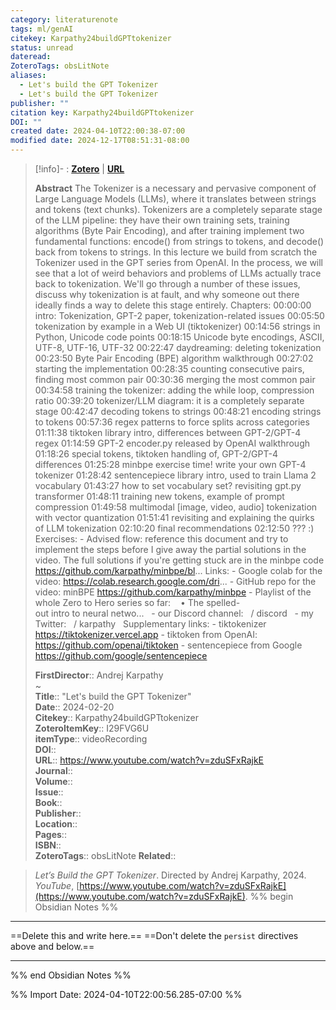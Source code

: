 ```yaml
---
category: literaturenote
tags: ml/genAI
citekey: Karpathy24buildGPTtokenizer
status: unread
dateread: 
ZoteroTags: obsLitNote
aliases:
  - Let's build the GPT Tokenizer
  - Let's build the GPT Tokenizer
publisher: ""
citation key: Karpathy24buildGPTtokenizer
DOI: ""
created date: 2024-04-10T22:00:38-07:00
modified date: 2024-12-17T08:51:31-08:00
---
```


> [!info]- : [**Zotero**](zotero://select/library/items/I29FVG6U)   | [**URL**](https://www.youtube.com/watch?v=zduSFxRajkE)
>
> 
> **Abstract**
> The Tokenizer is a necessary and pervasive component of Large Language Models (LLMs), where it translates between strings and tokens (text chunks). Tokenizers are a completely separate stage of the LLM pipeline: they have their own training sets, training algorithms (Byte Pair Encoding), and after training implement two fundamental functions: encode() from strings to tokens, and decode() back from tokens to strings. In this lecture we build from scratch the Tokenizer used in the GPT series from OpenAI. In the process, we will see that a lot of weird behaviors and problems of LLMs actually trace back to tokenization. We'll go through a number of these issues, discuss why tokenization is at fault, and why someone out there ideally finds a way to delete this stage entirely.  Chapters: 00:00:00 intro: Tokenization, GPT-2 paper, tokenization-related issues 00:05:50 tokenization by example in a Web UI (tiktokenizer) 00:14:56 strings in Python, Unicode code points 00:18:15 Unicode byte encodings, ASCII, UTF-8, UTF-16, UTF-32 00:22:47 daydreaming: deleting tokenization 00:23:50 Byte Pair Encoding (BPE) algorithm walkthrough 00:27:02 starting the implementation 00:28:35 counting consecutive pairs, finding most common pair 00:30:36 merging the most common pair 00:34:58 training the tokenizer: adding the while loop, compression ratio 00:39:20 tokenizer/LLM diagram: it is a completely separate stage 00:42:47 decoding tokens to strings 00:48:21 encoding strings to tokens 00:57:36 regex patterns to force splits across categories 01:11:38 tiktoken library intro, differences between GPT-2/GPT-4 regex 01:14:59 GPT-2 encoder.py released by OpenAI walkthrough 01:18:26 special tokens, tiktoken handling of, GPT-2/GPT-4 differences 01:25:28 minbpe exercise time! write your own GPT-4 tokenizer 01:28:42 sentencepiece library intro, used to train Llama 2 vocabulary 01:43:27 how to set vocabulary set? revisiting gpt.py transformer 01:48:11 training new tokens, example of prompt compression 01:49:58 multimodal [image, video, audio] tokenization with vector quantization 01:51:41 revisiting and explaining the quirks of LLM tokenization 02:10:20 final recommendations 02:12:50 ??? :)  Exercises: - Advised flow: reference this document and try to implement the steps before I give away the partial solutions in the video. The full solutions if you're getting stuck are in the minbpe code https://github.com/karpathy/minbpe/bl...  Links: - Google colab for the video: https://colab.research.google.com/dri... - GitHub repo for the video: minBPE https://github.com/karpathy/minbpe - Playlist of the whole Zero to Hero series so far:    • The spelled-out intro to neural netwo...   - our Discord channel:   / discord   - my Twitter:   / karpathy    Supplementary links: - tiktokenizer https://tiktokenizer.vercel.app - tiktoken from OpenAI: https://github.com/openai/tiktoken - sentencepiece from Google https://github.com/google/sentencepiece
> 
> 
> **FirstDirector**:: Andrej Karpathy  
~    
> **Title**:: "Let's build the GPT Tokenizer"  
> **Date**:: 2024-02-20  
> **Citekey**:: Karpathy24buildGPTtokenizer  
> **ZoteroItemKey**:: I29FVG6U  
> **itemType**:: videoRecording  
> **DOI**::   
> **URL**:: https://www.youtube.com/watch?v=zduSFxRajkE  
> **Journal**::   
> **Volume**::   
> **Issue**::   
> **Book**::   
> **Publisher**::   
> **Location**::    
> **Pages**::   
> **ISBN**::   
> **ZoteroTags**:: obsLitNote
>**Related**:: 

> _Let’s Build the GPT Tokenizer_. Directed by Andrej Karpathy, 2024. _YouTube_, [https://www.youtube.com/watch?v=zduSFxRajkE](https://www.youtube.com/watch?v=zduSFxRajkE).
%% begin Obsidian Notes %%
___
==Delete this and write here.==
==Don't delete the `persist` directives above and below.==
___
%% end Obsidian Notes %%



%% Import Date: 2024-04-10T22:00:56.285-07:00 %%

